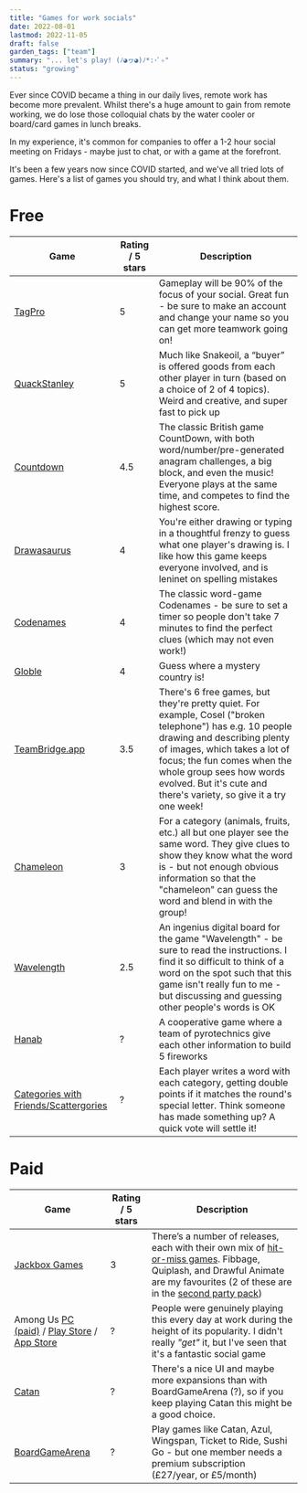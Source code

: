 ```yaml
---
title: "Games for work socials"
date: 2022-08-01
lastmod: 2022-11-05
draft: false
garden_tags: ["team"]
summary: "... let's play! (ﾉ◕ヮ◕)ﾉ*:･ﾟ✧"
status: "growing"
---
```


Ever since COVID became a thing in our daily lives, remote work has become more prevalent. Whilst there's a huge amount to gain from remote working, we do lose those colloquial chats by the water cooler or board/card games in lunch breaks.

In my experience, it's common for companies to offer a 1-2 hour social meeting on Fridays - maybe just to chat, or with a game at the forefront.

It's been a few years now since COVID started, and we've all tried lots of games. Here's a list of games you should try, and what I think about them.

# Free

| Game                                                                                    | Rating / 5 stars | Description                                                                                                                                                                                                                                                                                              |
|-----------------------------------------------------------------------------------------|------------------|----------------------------------------------------------------------------------------------------------------------------------------------------------------------------------------------------------------------------------------------------------------------------------------------------------|
| [TagPro](https://tagpro.koalabeast.com/)                                                | 5                | Gameplay will be 90% of the focus of your social. Great fun - be sure to make an account and change your name so you can get more teamwork going on!                                                                                                                                                     |
| [QuackStanley](https://quackstanley.net/)                                               | 5                | Much like Snakeoil, a “buyer” is offered goods from each other player in turn (based on a choice of 2 of 4 topics). Weird and creative, and super fast to pick up                                                                                                                                        |
| [Countdown](https://surelook.github.io/countdown/)                                      | 4.5              | The classic British game CountDown, with both word/number/pre-generated anagram challenges, a big block, and even the music!  Everyone plays at the same time, and competes to find the highest score.                                                                                                   |                                                                                                                                                                                                                                        |                  |                                                                                                                                                                                                                                                                                                          |
| [Drawasaurus](https://www.drawasaurus.org/)                                             | 4                | You're either drawing or typing in a thoughtful frenzy to guess what one player's drawing is. I like how this game keeps everyone involved, and is leninet on spelling mistakes                                                                                                                          |
| [Codenames](https://codenames.game/)                                                    | 4                | The classic word-game Codenames - be sure to set a timer so people don't take 7 minutes to find the perfect clues (which may not even work!)                                                                                                                                                             |
| [Globle](https://globle-game.com/)                                                      | 4                | Guess where a mystery country is!                                                                                                                                                                                                                                                                        |
| [TeamBridge.app](https://www.teambridge.app/)                                           | 3.5              | There's 6 free games, but they're pretty quiet. For example, Cosel ("broken telephone") has e.g. 10 people drawing and describing plenty of images, which takes a lot of focus; the fun comes when the whole group sees how words evolved. But it's cute and there's variety, so give it a try one week! |
| [Chameleon](https://chameleon-roan.vercel.app/)                                         | 3                | For a category (animals, fruits, etc.) all but one player see the same word. They give clues to show they know what the word is - but not enough obvious information so that the "chameleon" can guess the word and blend in with the group!                                                             |                                                                                                                                                                                                                                        |                  |                                                                                                                                                                                                                                                                                                          |
| [Wavelength](https://gjeuken.github.io/telewave/)                                       | 2.5              | An ingenius digital board for the game "Wavelength" - be sure to read the instructions. I find it so difficult to think of a word on the spot such that this game isn't really fun to me - but discussing and guessing other people's words is OK                                                        |
| [Hanab](https://www.hanab.cards/)                                                       | ?                | A cooperative game where a team of pyrotechnics give each other information to build 5 fireworks                                                                                                                                                                                                         |
| [Categories with Friends/Scattergories](https://categories-with-friends.herokuapp.com/) | ?                | Each player writes a word with each category, getting double points if it matches the round's special letter. Think someone has made something up? A quick vote will settle it!                                                                                                                          |                                                                                                                                                                                                                                        |                  |                                                                                                                                                                                                                                                                                                          |

# Paid

| Game                                                                                                                                                                                                                                                | Rating / 5 stars | Description                                                                                                                                                                                                                                                           |
|-----------------------------------------------------------------------------------------------------------------------------------------------------------------------------------------------------------------------------------------------------|------------------|-----------------------------------------------------------------------------------------------------------------------------------------------------------------------------------------------------------------------------------------------------------------------|
| [Jackbox Games](https://www.jackboxgames.com/)                                                                                                                                                                                                      | 3                | There’s a number of releases, each with their own mix of [hit-or-miss games](https://www.jackboxgames.com/games/). Fibbage, Quiplash, and Drawful Animate are my favourites (2 of these are in the [second party pack](https://www.jackboxgames.com/party-pack-two/)) |
| Among Us [PC (paid)](https://store.steampowered.com/app/945360/Among_Us/) / [Play Store](https://play.google.com/store/apps/details?id=com.innersloth.spacemafia&hl=en_GB&gl=US) / [App Store](https://apps.apple.com/us/app/among-us/id1351168404) | ?                | People were genuinely playing this every day at work during the height of its popularity. I didn't really *"get"* it, but I've seen that it's a fantastic social game                                                                                                 |
| [Catan](https://colonist.io/)                                                                                                                                                                                                                       | ?                | There's a nice UI and maybe more expansions than with BoardGameArena (?), so if you keep playing Catan this might be a good choice.                                                                                                                                   |
| [BoardGameArena](https://boardgamearena.com/gamelist)                                                                                                                                                                                               | ?                | Play games like Catan, Azul, Wingspan, Ticket to Ride, Sushi Go - but one member needs a premium subscription (£27/year, or £5/month)                                                                                                                                 |
